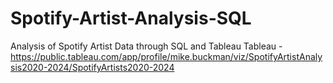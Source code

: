 # Spotify-Artist-Analysis-SQL
Analysis of Spotify Artist Data through SQL and Tableau
Tableau - https://public.tableau.com/app/profile/mike.buckman/viz/SpotifyArtistAnalysis2020-2024/SpotifyArtists2020-2024
